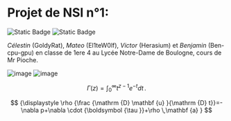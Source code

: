 # Projet de NSI n°1:


![Static Badge](https://img.shields.io/badge/Groupe_1-Projet_1-blue)
![Static Badge](https://img.shields.io/badge/Language-Python-green)

*Célestin* (GoldyRat), *Mateo* (El1teW0lf), *Victor* (Herasium) et *Benjamin* (Ben-cpu-gpu) en classe de 1ere 4 au Lycée Notre-Dame de Boulogne, cours de Mr Pioche.

![image](https://external-content.duckduckgo.com/iu/?u=http%3A%2F%2Fmedia.giphy.com%2Fmedia%2FRo2MgOxH9iaVG%2Fgiphy.gif&f=1&nofb=1&ipt=30eea9df77f9a50fb79231dd2277be5e6e88ba7af9628a6e5785cbffb38da713&ipo=images)
![image](https://github.com/user-attachments/assets/db9558ba-bf12-4dee-aecf-2d574ed04b51)

$$
\Gamma(z) = \int_0^\infty t^{z-1}e^{-t}dt\,.
$$

$$
{\displaystyle \rho {\frac {\mathrm {D} \mathbf {u} }{\mathrm {D} t}}=-\nabla p+\nabla \cdot {\boldsymbol {\tau }}+\rho \,\mathbf {a} }
$$

